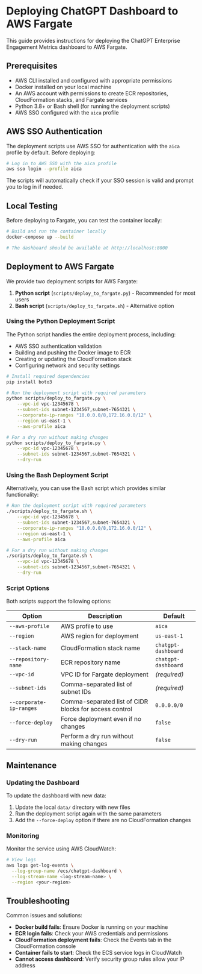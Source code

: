 # Deploying ChatGPT Dashboard to AWS Fargate

This guide provides instructions for deploying the ChatGPT Enterprise Engagement Metrics dashboard to AWS Fargate.

## Prerequisites

- AWS CLI installed and configured with appropriate permissions
- Docker installed on your local machine
- An AWS account with permissions to create ECR repositories, CloudFormation stacks, and Fargate services
- Python 3.8+ or Bash shell (for running the deployment scripts)
- AWS SSO configured with the `aica` profile

## AWS SSO Authentication

The deployment scripts use AWS SSO for authentication with the `aica` profile by default. Before deploying:

```bash
# Log in to AWS SSO with the aica profile
aws sso login --profile aica
```

The scripts will automatically check if your SSO session is valid and prompt you to log in if needed.

## Local Testing

Before deploying to Fargate, you can test the container locally:

```bash
# Build and run the container locally
docker-compose up --build

# The dashboard should be available at http://localhost:8000
```

## Deployment to AWS Fargate

We provide two deployment scripts for AWS Fargate:
1. **Python script** (`scripts/deploy_to_fargate.py`) - Recommended for most users
2. **Bash script** (`scripts/deploy_to_fargate.sh`) - Alternative option

### Using the Python Deployment Script

The Python script handles the entire deployment process, including:
- AWS SSO authentication validation
- Building and pushing the Docker image to ECR
- Creating or updating the CloudFormation stack
- Configuring network and security settings

```bash
# Install required dependencies
pip install boto3

# Run the deployment script with required parameters
python scripts/deploy_to_fargate.py \
    --vpc-id vpc-12345678 \
    --subnet-ids subnet-1234567,subnet-7654321 \
    --corporate-ip-ranges "10.0.0.0/8,172.16.0.0/12" \
    --region us-east-1 \
    --aws-profile aica

# For a dry run without making changes
python scripts/deploy_to_fargate.py \
    --vpc-id vpc-12345678 \
    --subnet-ids subnet-1234567,subnet-7654321 \
    --dry-run
```

### Using the Bash Deployment Script

Alternatively, you can use the Bash script which provides similar functionality:

```bash
# Run the deployment script with required parameters
./scripts/deploy_to_fargate.sh \
    --vpc-id vpc-12345678 \
    --subnet-ids subnet-1234567,subnet-7654321 \
    --corporate-ip-ranges "10.0.0.0/8,172.16.0.0/12" \
    --region us-east-1 \
    --aws-profile aica

# For a dry run without making changes
./scripts/deploy_to_fargate.sh \
    --vpc-id vpc-12345678 \
    --subnet-ids subnet-1234567,subnet-7654321 \
    --dry-run
```

### Script Options

Both scripts support the following options:

| Option | Description | Default |
|--------|-------------|---------|
| `--aws-profile` | AWS profile to use | `aica` |
| `--region` | AWS region for deployment | `us-east-1` |
| `--stack-name` | CloudFormation stack name | `chatgpt-dashboard` |
| `--repository-name` | ECR repository name | `chatgpt-dashboard` |
| `--vpc-id` | VPC ID for Fargate deployment | *(required)* |
| `--subnet-ids` | Comma-separated list of subnet IDs | *(required)* |
| `--corporate-ip-ranges` | Comma-separated list of CIDR blocks for access control | `0.0.0.0/0` |
| `--force-deploy` | Force deployment even if no changes | `false` |
| `--dry-run` | Perform a dry run without making changes | `false` |

## Maintenance

### Updating the Dashboard

To update the dashboard with new data:

1. Update the local `data/` directory with new files
2. Run the deployment script again with the same parameters
3. Add the `--force-deploy` option if there are no CloudFormation changes

### Monitoring

Monitor the service using AWS CloudWatch:

```bash
# View logs
aws logs get-log-events \
  --log-group-name /ecs/chatgpt-dashboard \
  --log-stream-name <log-stream-name> \
  --region <your-region>
```

## Troubleshooting

Common issues and solutions:

- **Docker build fails**: Ensure Docker is running on your machine
- **ECR login fails**: Check your AWS credentials and permissions
- **CloudFormation deployment fails**: Check the Events tab in the CloudFormation console
- **Container fails to start**: Check the ECS service logs in CloudWatch
- **Cannot access dashboard**: Verify security group rules allow your IP address

